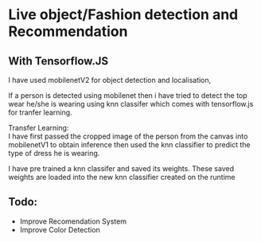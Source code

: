 # Live object/Fashion detection and Recommendation
## With Tensorflow.JS
 
 I have used mobilenetV2 for object detection and localisation,
 
 If a person is detected using mobilenet then i have tried to 
 detect the top wear he/she is wearing using knn classifer 
 which comes with tensorflow.js for tranfer learning.
 
 Transfer Learning:  
 I have first passed the cropped image of the person from the canvas
 into mobilenetV1 to obtain inference then used the knn classifier to 
 predict the type of dress he is wearing.
 
 I have pre trained a knn classifer and saved its weights.
 These saved weights are loaded into the new knn classifier created 
 on the runtime

## Todo:
 * Improve Recomendation System
 * Improve Color Detection 